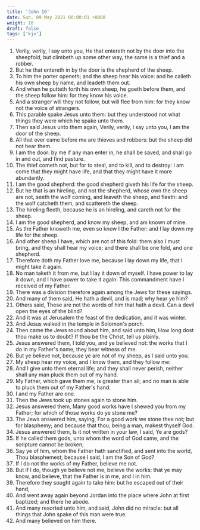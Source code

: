 ```yaml
---
title: 'John 10'
date: Sun, 09 May 2021 00:00:01 +0000
weight: 10
draft: false
tags: ['kjv'] 
---
```


1. Verily, verily, I say unto you, He that entereth not by the door into the sheepfold, but climbeth up some other way, the same is a thief and a robber.
2. But he that entereth in by the door is the shepherd of the sheep.
3. To him the porter openeth; and the sheep hear his voice: and he calleth his own sheep by name, and leadeth them out.
4. And when he putteth forth his own sheep, he goeth before them, and the sheep follow him: for they know his voice.
5. And a stranger will they not follow, but will flee from him: for they know not the voice of strangers.
6. This parable spake Jesus unto them: but they understood not what things they were which he spake unto them.
7. Then said Jesus unto them again, Verily, verily, I say unto you, I am the door of the sheep.
8. All that ever came before me are thieves and robbers: but the sheep did not hear them.
9. I am the door: by me if any man enter in, he shall be saved, and shall go in and out, and find pasture.
10. The thief cometh not, but for to steal, and to kill, and to destroy: I am come that they might have life, and that they might have it more abundantly.
11. I am the good shepherd: the good shepherd giveth his life for the sheep.
12. But he that is an hireling, and not the shepherd, whose own the sheep are not, seeth the wolf coming, and leaveth the sheep, and fleeth: and the wolf catcheth them, and scattereth the sheep.
13. The hireling fleeth, because he is an hireling, and careth not for the sheep.
14. I am the good shepherd, and know my sheep, and am known of mine.
15. As the Father knoweth me, even so know I the Father: and I lay down my life for the sheep.
16. And other sheep I have, which are not of this fold: them also I must bring, and they shall hear my voice; and there shall be one fold, and one shepherd.
17. Therefore doth my Father love me, because I lay down my life, that I might take it again.
18. No man taketh it from me, but I lay it down of myself. I have power to lay it down, and I have power to take it again. This commandment have I received of my Father.
19. There was a division therefore again among the Jews for these sayings.
20. And many of them said, He hath a devil, and is mad; why hear ye him?
21. Others said, These are not the words of him that hath a devil. Can a devil open the eyes of the blind?
22. And it was at Jerusalem the feast of the dedication, and it was winter.
23. And Jesus walked in the temple in Solomon's porch.
24. Then came the Jews round about him, and said unto him, How long dost thou make us to doubt? If thou be the Christ, tell us plainly.
25. Jesus answered them, I told you, and ye believed not: the works that I do in my Father's name, they bear witness of me.
26. But ye believe not, because ye are not of my sheep, as I said unto you.
27. My sheep hear my voice, and I know them, and they follow me:
28. And I give unto them eternal life; and they shall never perish, neither shall any man pluck them out of my hand.
29. My Father, which gave them me, is greater than all; and no man is able to pluck them out of my Father's hand.
30. I and my Father are one.
31. Then the Jews took up stones again to stone him.
32. Jesus answered them, Many good works have I shewed you from my Father; for which of those works do ye stone me?
33. The Jews answered him, saying, For a good work we stone thee not; but for blasphemy; and because that thou, being a man, makest thyself God.
34. Jesus answered them, Is it not written in your law, I said, Ye are gods?
35. If he called them gods, unto whom the word of God came, and the scripture cannot be broken;
36. Say ye of him, whom the Father hath sanctified, and sent into the world, Thou blasphemest; because I said, I am the Son of God?
37. If I do not the works of my Father, believe me not.
38. But if I do, though ye believe not me, believe the works: that ye may know, and believe, that the Father is in me, and I in him.
39. Therefore they sought again to take him: but he escaped out of their hand,
40. And went away again beyond Jordan into the place where John at first baptized; and there he abode.
41. And many resorted unto him, and said, John did no miracle: but all things that John spake of this man were true.
42. And many believed on him there.
